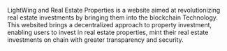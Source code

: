 LightWing and Real Estate Properties is a website aimed at revolutionizing real estate investments by bringing them into the blockchain Technology. This websited brings a 
decentralized approach to property investment, enabling users to invest in real estate properties, mint their real estate investments on chain with greater transparency and security.
